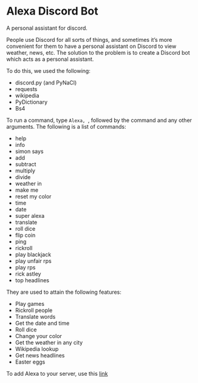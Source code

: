 # Alexa Discord Bot
A personal assistant for discord.

People use Discord for all sorts of things, and sometimes it’s more convenient for them to have a personal assistant on
Discord to view weather, news, etc.
The solution to the problem is to create a Discord bot which acts as a personal assistant.

To do this, we used the following:
 * discord.py (and PyNaCl)
 * requests
 * wikipedia
 * PyDictionary
 * Bs4

To run a command, type `Alexa, `, followed by the command and any other arguments.
The following is a list of commands:
 + help
 + info
 + simon says
 + add
 + subtract
 + multiply
 + divide
 + weather in
 + make me
 + reset my color
 + time
 + date
 + super alexa
 + translate
 + roll dice
 + flip coin
 + ping
 + rickroll
 + play blackjack
 + play unfair rps
 + play rps
 + rick astley
 + top headlines
 
 They are used to attain the following features:
 - Play games
 - Rickroll people
 - Translate words
 - Get the date and time
 - Roll dice
 - Change your color
 - Get the weather in any city
 - Wikipedia lookup
 - Get news headlines
 - Easter eggs

To add Alexa to your server, use this [link](https://discord.com/api/oauth2/authorize?client_id=827974352448258098&permissions=271666240&scope=bot)

